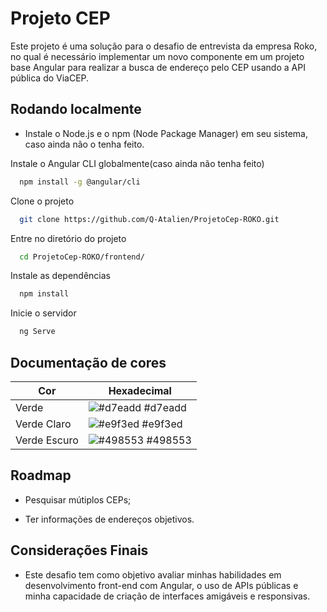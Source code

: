 # Projeto CEP #

Este projeto é uma solução para o desafio de entrevista da empresa Roko, no qual é necessário implementar um novo componente em um projeto base Angular para realizar a busca de endereço pelo CEP usando a API pública do ViaCEP.



## Rodando localmente
 - Instale o Node.js e o npm (Node Package Manager) em seu sistema, caso ainda não o tenha feito.
 
Instale o Angular CLI globalmente(caso ainda não tenha feito)

```bash
  npm install -g @angular/cli
```

Clone o projeto

```bash
  git clone https://github.com/Q-Atalien/ProjetoCep-ROKO.git
```

Entre no diretório do projeto

```bash
  cd ProjetoCep-ROKO/frontend/

```

Instale as dependências

```bash
  npm install
```

Inicie o servidor

```bash
  ng Serve
```

## Documentação de cores

| Cor               | Hexadecimal                                                |
| ----------------- | ---------------------------------------------------------------- |
| Verde              | ![#d7eadd](https://via.placeholder.com/10/d7eadd?text=+) #d7eadd |
| Verde Claro       | ![#e9f3ed](https://via.placeholder.com/10/e9f3ed?text=+) #e9f3ed |
| Verde Escuro      | ![#498553](https://via.placeholder.com/10/498553?text=+) #498553 |



## Roadmap

- Pesquisar mútiplos CEPs;

- Ter informações de endereços objetivos.

## Considerações Finais

* Este desafio tem como objetivo avaliar minhas habilidades em desenvolvimento front-end com Angular, o uso de APIs públicas e minha capacidade de criação de interfaces amigáveis ​​e responsivas.
